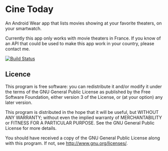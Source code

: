 Cine Today
==========

An Android Wear app that lists movies showing at your favorite theaters, on your smartwatch.

Currently this app only works with movie theaters in France.
If you know of an API that could be used to make this app work in your country, please contact me.

[![Build Status](https://travis-ci.org/BoD/CineToday.svg?branch=master)](https://travis-ci.org/BoD/CineToday)


Licence
-------

This program is free software: you can redistribute it and/or modify
it under the terms of the GNU General Public License as published by
the Free Software Foundation, either version 3 of the License, or
(at your option) any later version.

This program is distributed in the hope that it will be useful,
but WITHOUT ANY WARRANTY; without even the implied warranty of
MERCHANTABILITY or FITNESS FOR A PARTICULAR PURPOSE.  See the
GNU General Public License for more details.

You should have received a copy of the GNU General Public License
along with this program.  If not, see <http://www.gnu.org/licenses/>.
